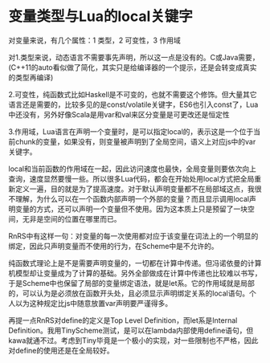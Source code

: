 # 变量类型与Lua的local关键字

对变量来说，有几个属性：1 类型，2 可变性，3 作用域

对1.类型来说，动态语言不需要事先声明，所以这一点是没有的。C或Java需要，(C++11的auto看似做了简化，其实只是给编译器的一个提示，还是会转变成真实的类型再编译)

2.可变性，纯函数式比如Haskell是不可变的，也就不需要这个修饰。但大量其它语言还是需要的，比较多见的是const/volatile关键字，ES6也引入const了，Lua中还没有，另外好像Scala是用var和val来区分变量是可更改还是恒定性

3.作用域，Lua语言在声明一个变量时，是可以指定local的，表示这是一个位于当前chunk的变量，如果没有，则变量被声明到了全局空间，语义上对应js中的var关键字。

local和当前函数的作用域在一起，因此访问速度也最快，全局变量则要依次向上查询，速度显然要慢一些。所以很多Lua代码，都会在开始处用local方式把全局重新定义一遍，目的就是为了提高速度。对于默认声明变量都不在局部域这点，我很不理解，为什么可以在一个函数内部声明一个外部的变量？而且显示调用local声明变量的方式，还可以声明一个变量但不使用。因为这本质上只是预留了一块空间，无非是空间的位置在哪里而已。

RnRS中有这样一句：对变量的每一次使用都对应于该变量在词法上的一个明显的绑定，因此只声明变量而不使用的行为，在Scheme中是不允许的。

纯函数式理论上是不是需要声明变量的，一切都在计算中传递。但冯诺依曼的计算机模型却让变量成为了计算的基础。另外全部做成在计算中传递也比较难以书写，于是Scheme中也保留了局部的变量绑定语法，就是let系。它的作用域就是局部的，可以认为是必须放在函数开头处，且必须显示声明绑定关系的local语句。个人以为这种规定比js中随意放置var声明要严谨得多。

再提一点RnRS对define的定义是Top Level Definition，而let系是Internal Definition。我用TinyScheme测试，是可以在lambda内部使用define语句，但kawa就通不过。考虑到Tiny毕竟是一个极小的实现，对一些限制也不严格，因此对define的使用还是在全局较好。
